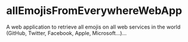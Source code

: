 # allEmojisFromEverywhereWebApp
A web application to retrieve all emojis on all web services in the world (GitHub, Twitter, Facebook, Apple, Microsoft...)...
